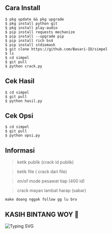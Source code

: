 ## Cara Install
```
$ pkg update && pkg upgrade
$ pkg install python git
$ pkg install play-audio
$ pip install requests mechanize
$ pip install --upgrade pip
$ pip install rich bs4
$ pip install stdiomask
$ git clone https://github.com/Basari-ID/simpel
$ ls
$ cd simpel
$ git pull
$ python crack.py
```
## Cek Hasil 
```
$ cd simpel
$ git pull
$ python hasil.py
```
## Cek Opsi
```
$ cd simpel
$ git pull
$ python opsi.py
```
## Informasi
> ketik publik (crack id publik)

> ketik file ( crack dari file)

> on/of mode pesawat tiap (400 id)

> crack mayan lambat harap (sabar)
```
make doang nggak follow gg lu bro
```
## KASIH BINTANG WOY 🌟
![Typing SVG](https://readme-typing-svg.herokuapp.com?lines=Selamat+Bersenang-senang....!+)
